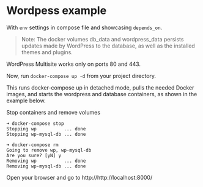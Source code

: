 # Wordpess example

With `env` settings in compose file and showcasing `depends_on`.

> Note:
>The docker volumes db_data and wordpress_data persists updates made by WordPress to the database, as well as the installed themes and plugins.

WordPress Multisite works only on ports 80 and 443.

Now, run `docker-compose up -d` from your project directory.

This runs docker-compose up in detached mode, pulls the needed Docker images, and starts the wordpress and database containers, as shown in the example below.

Stop containers and remove volumes

```shell
➜ docker-compose stop
Stopping wp          ... done
Stopping wp-mysql-db ... done

➜ docker-compose rm
Going to remove wp, wp-mysql-db
Are you sure? [yN] y
Removing wp          ... done
Removing wp-mysql-db ... done
```

Open your browser and go to http://http://localhost:8000/